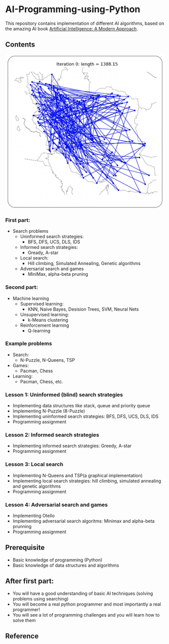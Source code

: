 # AI-Programming-using-Python
This repository contains implementation of different AI algorithms, based on the amazing AI book [Artificial Intelligence: A Modern Approach](http://aima.cs.berkeley.edu).
## Contents

![TSP](Search/imgs/TSP-Iran.png)
### First part:
- Search problems
    - Uninformed search strategies:
        - BFS, DFS, UCS, DLS, IDS
    - Informed search strategies:
        - Gready, A-star
    - Local search:
        - Hill climbing, Simulated Annealing, Genetic algorithms
    - Adversarial search and games
        - MiniMax, alpha-beta pruning

### Second part:
- Machine learning
    - Supervised learning:
        - KNN, Naive Bayes, Desision Trees, SVM, Neural Nets
    - Unsupervised learning:
        - k-Means clustering
    - Reinforcement learning
        - Q-learning

### Example problems
- Search:
    - N-Puzzle, N-Queens, TSP
- Games:
    - Pacman, Chess
- Learning:
    - Pacman, Chess, etc.

### Lesson 1: Uninformed (blind) search strategies
- Implementing data structures like stack, queue and priority queue
- Implementing N-Puzzle (8-Puzzle)
- Implementing uninformed search strategies: BFS, DFS, UCS, DLS, IDS
- Programming assignment

### Lesson 2: Informed search strategies
- Implementing informed search strategies: Greedy, A-star
- Programming assignment

### Lesson 3: Local search
- Implementing N-Queens and TSP(a graphical implementation)
- Implementing local search strategies: hill climbing, simulated annealing and genetic algorithms
- Programming assignment

### Lesson 4: Adversarial search and games
- Implementing Otello
- Implementing adversarial search algoritms: Minimax and alpha-beta prunning
- Programming assignment

## Prerequisite
- Basic knowledge of programming (Python)
- Basic knowledge of data structures and algorithms

## After first part:
- You will have a good understanding of basic AI techniques (solving problems using searching)
- You will become a real python programmer and most importantly a real programmer!
- You will see a lot of programming challenges and you will learn how to solve them

## Reference

